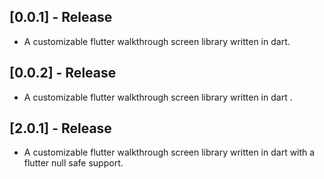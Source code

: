 ## [0.0.1] - Release

* A customizable flutter walkthrough screen library written in dart.

## [0.0.2] - Release

* A customizable flutter walkthrough screen library written in dart .

## [2.0.1] - Release

* A customizable flutter walkthrough screen library written in dart with a flutter null safe support.